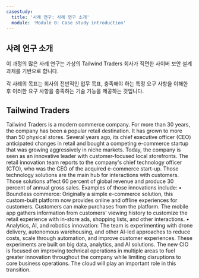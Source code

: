 ```yaml
---
casestudy:
  title: '사례 연구: 사례 연구 소개'
  module: 'Module 0: Case study introduction'
---
```


## <a name="case-study-introduction"></a>사례 연구 소개

이 과정의 많은 사례 연구는 가상의 Tailwind Traders 회사가 직면한 사이버 보안 설계 과제를 기반으로 합니다.

각 사례의 목표는 회사의 전반적인 업무 목표, 충족해야 하는 특정 요구 사항을 이해한 후 이러한 요구 사항을 충족하는 기술 기능을 제공하는 것입니다.

## <a name="tailwind-traders"></a>Tailwind Traders
 
Tailwind Traders is a modern commerce company. For more than 30 years, the company has been a popular retail destination. It has grown to more than 50 physical stores. Several years ago, its chief executive officer (CEO) anticipated changes in retail and bought a competing e-commerce startup that was growing aggressively in niche markets. Today, the company is seen as an innovative leader with customer-focused local storefronts. The retail innovation team reports to the company's chief technology officer (CTO), who was the CEO of the acquired e-commerce start-up. Those technology solutions are the main hub for interactions with customers. Those solutions affect 60 percent of global revenue and produce 30 percent of annual gross sales. Examples of those innovations include: •   Boundless commerce: Originally a simple e-commerce solution, this custom-built platform now provides online and offline experiences for customers. Customers can make purchases from the platform. The mobile app gathers information from customers' viewing history to customize the retail experience with in-store ads, shopping lists, and other interactions.
•   Analytics, AI, and robotics innovation: The team is experimenting with drone delivery, autonomous warehousing, and other AI-led approaches to reduce costs, scale through automation, and improve customer experiences. These experiments are built on big data, analytics, and AI solutions.
The new CIO is focused on improving technical operations in multiple areas to fuel greater innovation throughout the company while limiting disruptions to core business operations. The cloud will play an important role in this transition.
